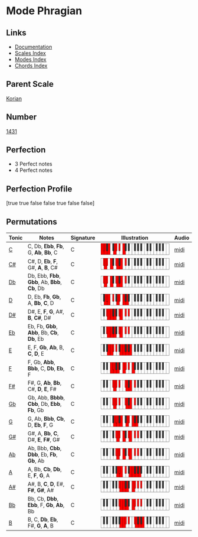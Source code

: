 # Mode Phragian

## Links

- [Documentation](index.md)
- [Scales Index](Scales.md)
- [Modes Index](Modes.md)
- [Chords Index](Chords.md)

## Parent Scale

[Korian](ScaleKorian.md)

## Number

[1431](https://ianring.com/musictheory/scales/1431)

## Perfection

- 3 Perfect notes
- 4 Perfect notes

## Perfection Profile

[true true false false true false false]

## Permutations

| Tonic | Notes | Signature | Illustration | Audio |
|-------|-------|-----------|--------------|-------|
| [C](ModeCNaturalPhragian.md) | C, Db, **Ebb**, **Fb**, G, **Ab**, **Bb**, C | C | ![CNaturalPhragian](ModeCNaturalPhragian.png) | [midi](https://github.com/edipermadi/music/blob/main/docs/ModeCNaturalPhragian.mid?raw=true) |
| [C#](ModeCSharpPhragian.md) | C#, D, **Eb**, **F**, G#, **A**, **B**, C# | C | ![CSharpPhragian](ModeCSharpPhragian.png) | [midi](https://github.com/edipermadi/music/blob/main/docs/ModeCSharpPhragian.mid?raw=true) |
| [Db](ModeDFlatPhragian.md) | Db, Ebb, **Fbb**, **Gbb**, Ab, **Bbb**, **Cb**, Db | C | ![DFlatPhragian](ModeDFlatPhragian.png) | [midi](https://github.com/edipermadi/music/blob/main/docs/ModeDFlatPhragian.mid?raw=true) |
| [D](ModeDNaturalPhragian.md) | D, Eb, **Fb**, **Gb**, A, **Bb**, **C**, D | C | ![DNaturalPhragian](ModeDNaturalPhragian.png) | [midi](https://github.com/edipermadi/music/blob/main/docs/ModeDNaturalPhragian.mid?raw=true) |
| [D#](ModeDSharpPhragian.md) | D#, E, **F**, **G**, A#, **B**, **C#**, D# | C | ![DSharpPhragian](ModeDSharpPhragian.png) | [midi](https://github.com/edipermadi/music/blob/main/docs/ModeDSharpPhragian.mid?raw=true) |
| [Eb](ModeEFlatPhragian.md) | Eb, Fb, **Gbb**, **Abb**, Bb, **Cb**, **Db**, Eb | C | ![EFlatPhragian](ModeEFlatPhragian.png) | [midi](https://github.com/edipermadi/music/blob/main/docs/ModeEFlatPhragian.mid?raw=true) |
| [E](ModeENaturalPhragian.md) | E, F, **Gb**, **Ab**, B, **C**, **D**, E | C | ![ENaturalPhragian](ModeENaturalPhragian.png) | [midi](https://github.com/edipermadi/music/blob/main/docs/ModeENaturalPhragian.mid?raw=true) |
| [F](ModeFNaturalPhragian.md) | F, Gb, **Abb**, **Bbb**, C, **Db**, **Eb**, F | C | ![FNaturalPhragian](ModeFNaturalPhragian.png) | [midi](https://github.com/edipermadi/music/blob/main/docs/ModeFNaturalPhragian.mid?raw=true) |
| [F#](ModeFSharpPhragian.md) | F#, G, **Ab**, **Bb**, C#, **D**, **E**, F# | C | ![FSharpPhragian](ModeFSharpPhragian.png) | [midi](https://github.com/edipermadi/music/blob/main/docs/ModeFSharpPhragian.mid?raw=true) |
| [Gb](ModeGFlatPhragian.md) | Gb, Abb, **Bbbb**, **Cbb**, Db, **Ebb**, **Fb**, Gb | C | ![GFlatPhragian](ModeGFlatPhragian.png) | [midi](https://github.com/edipermadi/music/blob/main/docs/ModeGFlatPhragian.mid?raw=true) |
| [G](ModeGNaturalPhragian.md) | G, Ab, **Bbb**, **Cb**, D, **Eb**, **F**, G | C | ![GNaturalPhragian](ModeGNaturalPhragian.png) | [midi](https://github.com/edipermadi/music/blob/main/docs/ModeGNaturalPhragian.mid?raw=true) |
| [G#](ModeGSharpPhragian.md) | G#, A, **Bb**, **C**, D#, **E**, **F#**, G# | C | ![GSharpPhragian](ModeGSharpPhragian.png) | [midi](https://github.com/edipermadi/music/blob/main/docs/ModeGSharpPhragian.mid?raw=true) |
| [Ab](ModeAFlatPhragian.md) | Ab, Bbb, **Cbb**, **Dbb**, Eb, **Fb**, **Gb**, Ab | C | ![AFlatPhragian](ModeAFlatPhragian.png) | [midi](https://github.com/edipermadi/music/blob/main/docs/ModeAFlatPhragian.mid?raw=true) |
| [A](ModeANaturalPhragian.md) | A, Bb, **Cb**, **Db**, E, **F**, **G**, A | C | ![ANaturalPhragian](ModeANaturalPhragian.png) | [midi](https://github.com/edipermadi/music/blob/main/docs/ModeANaturalPhragian.mid?raw=true) |
| [A#](ModeASharpPhragian.md) | A#, B, **C**, **D**, E#, **F#**, **G#**, A# | C | ![ASharpPhragian](ModeASharpPhragian.png) | [midi](https://github.com/edipermadi/music/blob/main/docs/ModeASharpPhragian.mid?raw=true) |
| [Bb](ModeBFlatPhragian.md) | Bb, Cb, **Dbb**, **Ebb**, F, **Gb**, **Ab**, Bb | C | ![BFlatPhragian](ModeBFlatPhragian.png) | [midi](https://github.com/edipermadi/music/blob/main/docs/ModeBFlatPhragian.mid?raw=true) |
| [B](ModeBNaturalPhragian.md) | B, C, **Db**, **Eb**, F#, **G**, **A**, B | C | ![BNaturalPhragian](ModeBNaturalPhragian.png) | [midi](https://github.com/edipermadi/music/blob/main/docs/ModeBNaturalPhragian.mid?raw=true) |
